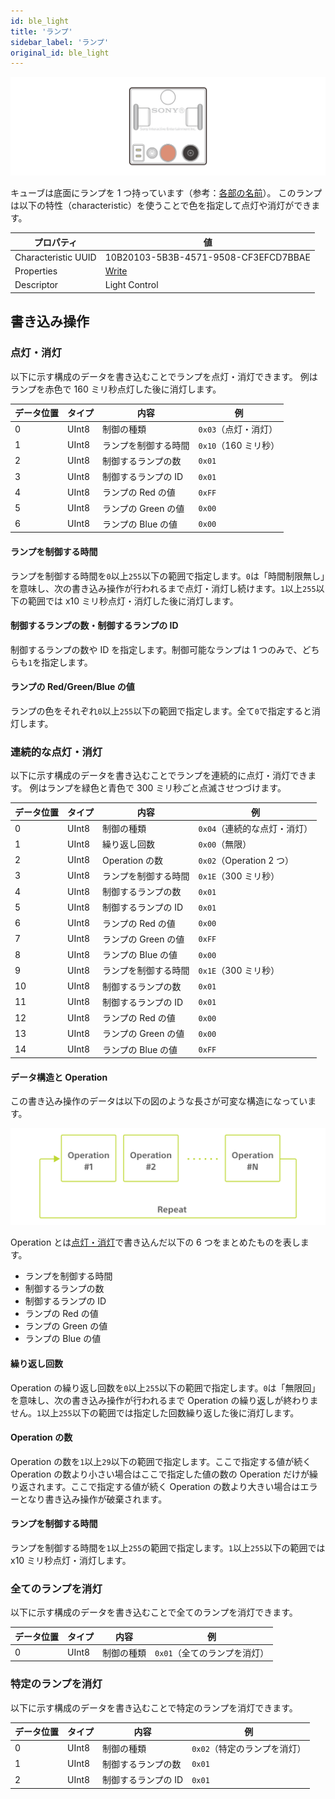 ```yaml
---
id: ble_light
title: 'ランプ'
sidebar_label: 'ランプ'
original_id: ble_light
---
```


![Light of cube](assets/cube_basics_light.svg)

キューブは底面にランプを 1 つ持っています（参考：[各部の名前](hardware_components.md)）。
このランプは以下の特性（characteristic）を使うことで色を指定して点灯や消灯ができます。

| プロパティ          | 値                                   |
| ------------------- | ------------------------------------ |
| Characteristic UUID | 10B20103-5B3B-4571-9508-CF3EFCD7BBAE |
| Properties          | [Write](#書き込み操作)               |
| Descriptor          | Light Control                        |

## 書き込み操作

### 点灯・消灯

以下に示す構成のデータを書き込むことでランプを点灯・消灯できます。
例はランプを赤色で 160 ミリ秒点灯した後に消灯します。

| データ位置 | タイプ | 内容                 | 例                                              |
| ---------- | ------ | -------------------- | ----------------------------------------------- |
| 0          | UInt8  | 制御の種類           | <span class="fixed">`0x03`</span>（点灯・消灯） |
| 1          | UInt8  | ランプを制御する時間 | `0x10`（160 ミリ秒）                            |
| 2          | UInt8  | 制御するランプの数   | <span class="fixed">`0x01`</span>               |
| 3          | UInt8  | 制御するランプの ID  | <span class="fixed">`0x01`</span>               |
| 4          | UInt8  | ランプの Red の値    | `0xFF`                                          |
| 5          | UInt8  | ランプの Green の値  | `0x00`                                          |
| 6          | UInt8  | ランプの Blue の値   | `0x00`                                          |

#### ランプを制御する時間

ランプを制御する時間を`0`以上`255`以下の範囲で指定します。`0`は「時間制限無し」を意味し、次の書き込み操作が行われるまで点灯・消灯し続けます。`1`以上`255`以下の範囲では x10 ミリ秒点灯・消灯した後に消灯します。

#### 制御するランプの数・制御するランプの ID

制御するランプの数や ID を指定します。制御可能なランプは 1 つのみで、どちらも`1`を指定します。

#### ランプの Red/Green/Blue の値

ランプの色をそれぞれ`0`以上`255`以下の範囲で指定します。全て`0`で指定すると消灯します。

### 連続的な点灯・消灯

以下に示す構成のデータを書き込むことでランプを連続的に点灯・消灯できます。
例はランプを緑色と青色で 300 ミリ秒ごと点滅させつづけます。

| データ位置 | タイプ | 内容                 | 例                                                      |
| ---------- | ------ | -------------------- | ------------------------------------------------------- |
| 0          | UInt8  | 制御の種類           | <span class="fixed">`0x04`</span>（連続的な点灯・消灯） |
| 1          | UInt8  | 繰り返し回数         | `0x00`（無限）                                          |
| 2          | UInt8  | Operation の数       | `0x02`（Operation 2 つ）                                |
| 3          | UInt8  | ランプを制御する時間 | `0x1E`（300 ミリ秒）                                    |
| 4          | UInt8  | 制御するランプの数   | <span class="fixed">`0x01`</span>                       |
| 5          | UInt8  | 制御するランプの ID  | <span class="fixed">`0x01`</span>                       |
| 6          | UInt8  | ランプの Red の値    | `0x00`                                                  |
| 7          | UInt8  | ランプの Green の値  | `0xFF`                                                  |
| 8          | UInt8  | ランプの Blue の値   | `0x00`                                                  |
| 9          | UInt8  | ランプを制御する時間 | `0x1E`（300 ミリ秒）                                    |
| 10         | UInt8  | 制御するランプの数   | <span class="fixed">`0x01`</span>                       |
| 11         | UInt8  | 制御するランプの ID  | <span class="fixed">`0x01`</span>                       |
| 12         | UInt8  | ランプの Red の値    | `0x00`                                                  |
| 13         | UInt8  | ランプの Green の値  | `0x00`                                                  |
| 14         | UInt8  | ランプの Blue の値   | `0xFF`                                                  |

#### データ構造と Operation

この書き込み操作のデータは以下の図のような長さが可変な構造になっています。

![Light Scenario Data Structure](assets/sequential_operation.svg)

Operation とは[点灯・消灯](#点灯-消灯)で書き込んだ以下の 6 つをまとめたものを表します。

- ランプを制御する時間
- 制御するランプの数
- 制御するランプの ID
- ランプの Red の値
- ランプの Green の値
- ランプの Blue の値

#### 繰り返し回数

Operation の繰り返し回数を`0`以上`255`以下の範囲で指定します。`0`は「無限回」を意味し、次の書き込み操作が行われるまで Operation の繰り返しが終わりません。`1`以上`255`以下の範囲では指定した回数繰り返した後に消灯します。

#### Operation の数

Operation の数を`1`以上`29`以下の範囲で指定します。ここで指定する値が続く Operation の数より小さい場合はここで指定した値の数の Operation だけが繰り返されます。ここで指定する値が続く Operation の数より大きい場合はエラーとなり書き込み操作が破棄されます。

#### ランプを制御する時間

ランプを制御する時間を`1`以上`255`の範囲で指定します。`1`以上`255`以下の範囲では x10 ミリ秒点灯・消灯します。

### 全てのランプを消灯

以下に示す構成のデータを書き込むことで全てのランプを消灯できます。

| データ位置 | タイプ | 内容       | 例                                                      |
| ---------- | ------ | ---------- | ------------------------------------------------------- |
| 0          | UInt8  | 制御の種類 | <span class="fixed">`0x01`</span>（全てのランプを消灯） |

### 特定のランプを消灯

以下に示す構成のデータを書き込むことで特定のランプを消灯できます。

| データ位置 | タイプ | 内容                | 例                                                      |
| ---------- | ------ | ------------------- | ------------------------------------------------------- |
| 0          | UInt8  | 制御の種類          | <span class="fixed">`0x02`</span>（特定のランプを消灯） |
| 1          | UInt8  | 制御するランプの数  | <span class="fixed">`0x01`</span>                       |
| 2          | UInt8  | 制御するランプの ID | <span class="fixed">`0x01`</span>                       |
